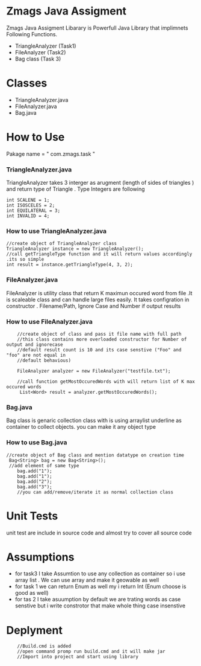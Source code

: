# Zmags Java Assigment

Zmags Java Assigment Libarary is Powerfull Java Library that implimnets Following Functions.

  - TriangleAnalyzer (Task1)
  - FileAnalyzer   (Task2)
  - Bag class     (Task 3)

# Classes

  - TriangleAnalyzer.java
  - FileAnalyzer.java
  - Bag.java
  
 # How to Use 
 
  Pakage name = " com.zmags.task "
  
  
### TriangleAnalyzer.java

TriangleAnalyzer takes 3 interger as arugment (length of sides of triangles ) and return type of Triangle . Type Integers are following

    int SCALENE = 1;
    int ISOSCELES = 2;
    int EQUILATERAL = 3;
    int INVALID = 4;
### How to use TriangleAnalyzer.java
    //create object of TriangleAnalyzer class
    TriangleAnalyzer instance = new TriangleAnalyzer();
    //call getTriangleType function and it will return values accordingly .its so simple
    int result = instance.getTriangleType(4, 3, 2);
    
### FileAnalyzer.java
FileAnalyzer is utility class that return K maximun occured word from file .It is scaleable class and can handle large files easily. It takes configration in constructor . Filename/Path, Ignore Case and Number if output results

### How to use FileAnalyzer.java
        
        //create object of class and pass it file name with full path
        //this class contains more overloaded constructor for Number of output and ignorecase
        //default result count is 10 and its case senstive ("Foo" and "foo" are not equal in 
        //default behavious)
      
        FileAnalyzer analyzer = new FileAnalyzer("testfile.txt");
        
        //call function getMostOccuredWords with will return list of K max occured words
         List<Word> result = analyzer.getMostOccuredWords();
         
### Bag.java
Bag class is genaric collection class with is using arraylist underline as container to collect objects. you can make it any object type

### How to use Bag.java
    //create object of Bag class and mention datatype on creation time
     Bag<String> bag = new Bag<String>();
     //add element of same type
        bag.add("1");
        bag.add("1");
        bag.add("2");
        bag.add("3");
        //you can add/remove/iterate it as normal collection class

# Unit Tests
unit test are include in source code and almost try to cover all source code

# Assumptions
-   for task3 I take Assumtion to use any collection as container so i use array list . We can use array and make it geowable as well 
-   for task 1 we can return Enum as well my i return Int (Enum choose is good as well)
-   for tas  2 I take asuumption by default we are trating words as case senstive but i write constrotor that make whole thing case insenstive

# Deplyment
        
        //Build.cmd is added 
        //open command promp run build.cmd and it will make jar 
        //Import into project and start using library
        
